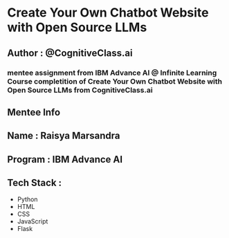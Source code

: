# Create Your Own Chatbot Website with Open Source LLMs

## Author : @CognitiveClass.ai

### mentee assignment from IBM Advance AI @ Infinite Learning Course completition of Create Your Own Chatbot Website with Open Source LLMs from CognitiveClass.ai

## Mentee Info

## Name : Raisya Marsandra
## Program : IBM Advance AI

## Tech Stack :

- Python
- HTML
- CSS
- JavaScript
- Flask
